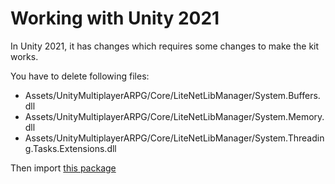 # Working with Unity 2021

In Unity 2021, it has changes which requires some changes to make the kit works.

You have to delete following files:
- Assets/UnityMultiplayerARPG/Core/LiteNetLibManager/System.Buffers.dll
- Assets/UnityMultiplayerARPG/Core/LiteNetLibManager/System.Memory.dll
- Assets/UnityMultiplayerARPG/Core/LiteNetLibManager/System.Threading.Tasks.Extensions.dll

Then import [this package](https://suriyun-production.github.io/mmorpg-kit-docs/files/MMORPG_KIT2021.2_Microsoft.Bcl.AsyncInterfaces5.0.0.dll.unitypackage)
